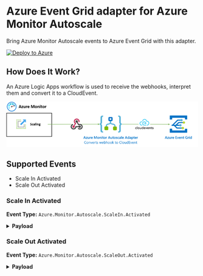 # Azure Event Grid adapter for Azure Monitor Autoscale

Bring Azure Monitor Autoscale events to Azure Event Grid with this adapter.

[![Deploy to Azure](https://aka.ms/deploytoazurebutton)](https://portal.azure.com/#create/Microsoft.Template/uri/https%3A%2F%2Fraw.githubusercontent.com%2Ftomkerkhove%2Fazure-monitor-autoscale-to-event-grid-adapter%2Fmain%2Fdeploy%2Fazuredeploy.json%3Ftoken%3DABBE6P7H5UGZSWVS67TSABTAFQL46)

## How Does It Work?

An Azure Logic Apps workflow is used to receive the webhooks, interpret them and convert it to a CloudEvent.

![Overview](./media/overview.png)

## Supported Events

- Scale In Activated
- Scale Out Activated

### Scale In Activated

**Event Type:** `Azure.Monitor.Autoscale.ScaleIn.Activated`

<details>
<summary><b>Payload</b></summary>

```json
{
    "specversion": "1.0",
    "type": "Azure.Monitor.Autoscale.ScaleIn.Activated",
    "id": "A234-1234-1234",
    "subject": "/autoscalesettings/{autoscale-rule-name}",
    "source": "azure-monitor-autoscale-to-event-grid-adapter",
    "time": "2018-04-05T17:31:00Z",
    "datacontenttype": "application/json",
    "data": {
        "name": "{autoscale-rule-name}",
        "details": "Autoscale successfully started scale operation for resource '{resource-name}' from capacity '2' to capacity '1'",
        "capacity": {
            "new": 1,
            "old": 2
        },
        "scaleTarget": {
            "subscriptionId": "{subscription-id}",
            "resourceGroupName": "{resource-group-name}",
            "resource": {
                "id": "/subscriptions/{subscription-id}/resourceGroups/{resource-group-name}/providers/{resource-type}/{resource-name}",
                "type": "{resource-type}",
                "name": "{resource-name}",
                "region": "{region-name}",
                "portalLink": "https://portal.azure.com/#resource/subscriptions/{subscription-id}/resourceGroups/{resource-group-name}/providers/{resource-type}/{resource-name}"
            }
        }
    }
}
```

</details>

### Scale Out Activated

**Event Type:** `Azure.Monitor.Autoscale.ScaleOut.Activated`

<details>
<summary><b>Payload</b></summary>

```json
{
    "specversion": "1.0",
    "type": "Azure.Monitor.Autoscale.ScaleOut.Activated",
    "id": "A234-1234-1234",
    "subject": "/autoscalesettings/{autoscale-rule-name}",
    "source": "azure-monitor-autoscale-to-event-grid-adapter",
    "time": "2018-04-05T17:31:00Z",
    "datacontenttype": "application/json",
    "data": {
        "name": "{autoscale-rule-name}",
        "details": "Autoscale successfully started scale operation for resource '{resource-name}' from capacity '1' to capacity '2'",
        "capacity": {
            "new": 2,
            "old": 1
        },
        "scaleTarget": {
            "subscriptionId": "{subscription-id}",
            "resourceGroupName": "{resource-group-name}",
            "resource": {
                "id": "/subscriptions/{subscription-id}/resourceGroups/{resource-group-name}/providers/{resource-type}/{resource-name}",
                "type": "{resource-type}",
                "name": "{resource-name}",
                "region": "{region-name}",
                "portalLink": "https://portal.azure.com/#resource/subscriptions/{subscription-id}/resourceGroups/{resource-group-name}/providers/{resource-type}/{resource-name}"
            }
        }
    }
}
```

</details>
